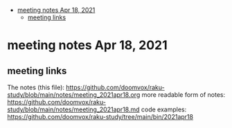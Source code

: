 - [meeting notes Apr 18, 2021](#org0e29493)
  - [meeting links](#org49df190)


<a id="org0e29493"></a>

# meeting notes Apr 18, 2021


<a id="org49df190"></a>

## meeting links

The notes (this file): <https://github.com/doomvox/raku-study/blob/main/notes/meeting_2021apr18.org> more readable form of notes: <https://github.com/doomvox/raku-study/blob/main/notes/meeting_2021apr18.md> code examples: <https://github.com/doomvox/raku-study/tree/main/bin/2021apr18>
